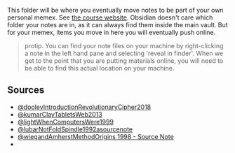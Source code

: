 This folder will be where you eventually move notes to be part of your own personal memex. See [the course website](https://shawngraham.github.io/hist1900/3.Technical_Help/2.Set%20Up%20Your%20Online%20Memex/).  Obsidian doesn't care which folder your notes are in, as it can always find them inside the main vault. But for your memex, items you move in here you will eventually push online.

> protip. You can find your note files on your machine by right-clicking a note in the left hand pane and selecting 'reveal in finder'. When we get to the point that you are putting materials online, you will need to be able to find this actual location on your machine.

## Sources 

- [@dooleyIntroductionRevolutionaryCipher2018](hist1900c-starter-vault/1-inbox/2-source_notes/@dooleyIntroductionRevolutionaryCipher2018.md)
- [@kumarClayTabletsWeb2013](hist1900c-starter-vault/1-inbox/2-source_notes/@kumarClayTabletsWeb2013.md)
- [@lightWhenComputersWere1999](hist1900c-starter-vault/1-inbox/2-source_notes/@lightWhenComputersWere1999.md)
- [@lubarNotFoldSpindle1992asourcenote](@lubarNotFoldSpindle1992asourcenote.md)
- [@wiegandAmherstMethodOrigins 1998 - Source Note](@wiegandAmherstMethodOrigins%201998%20-%20Source%20Note.md)
- 
